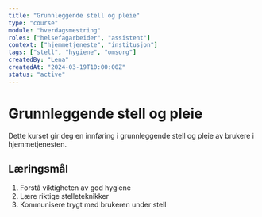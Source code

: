 ```yaml
---
title: "Grunnleggende stell og pleie"
type: "course"
module: "hverdagsmestring"
roles: ["helsefagarbeider", "assistent"]
context: ["hjemmetjeneste", "institusjon"]
tags: ["stell", "hygiene", "omsorg"]
createdBy: "Lena"
createdAt: "2024-03-19T10:00:00Z"
status: "active"
---
```


# Grunnleggende stell og pleie

Dette kurset gir deg en innføring i grunnleggende stell og pleie av brukere i hjemmetjenesten.

## Læringsmål
1. Forstå viktigheten av god hygiene
2. Lære riktige stelleteknikker
3. Kommunisere trygt med brukeren under stell 